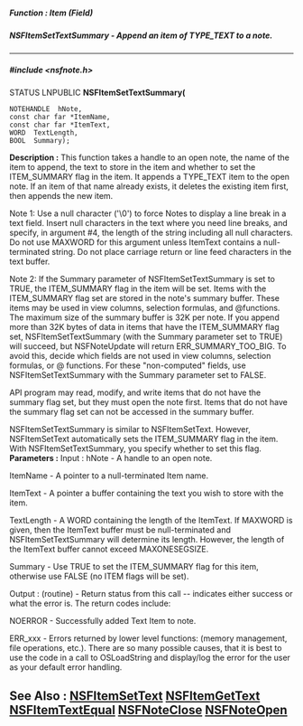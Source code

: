 ##### Function : Item (Field)
##### NSFItemSetTextSummary - Append an item of TYPE_TEXT to a note.
---
##### #include <nsfnote.h>
STATUS LNPUBLIC **NSFItemSetTextSummary(**

	NOTEHANDLE  hNote,
	const char far *ItemName,
	const char far *ItemText,
	WORD  TextLength,
	BOOL  Summary);
**Description :**
This function takes a handle to an open note, the name of the item to append, 
the text to store in the item and whether to set the ITEM_SUMMARY flag in the 
item.  It appends a TYPE_TEXT item to the open note. If an item of that name 
already exists, it deletes the existing item first, then appends the new item.

Note 1:  Use a null character ('\0') to force Notes to display a line break in 
a text field.  Insert null characters in the text where you need line breaks, 
and specify, in argument #4, the length of the string including all null 
characters. Do not use MAXWORD for this argument unless ItemText contains a 
null-terminated string. Do not place carriage return or line feed characters in 
the text buffer.  

Note 2: If the Summary parameter of NSFItemSetTextSummary is set to TRUE, the 
ITEM_SUMMARY flag in the item will be set. Items with the ITEM_SUMMARY flag set 
are stored in the note's summary buffer. These items may be used in view 
columns,  selection formulas, and @functions. The maximum size of the summary 
buffer is 32K per note. If you append more than 32K bytes of data in items that 
have the ITEM_SUMMARY flag set, NSFItemSetTextSummary (with the Summary 
parameter set to TRUE) will succeed, but NSFNoteUpdate will return 
ERR_SUMMARY_TOO_BIG. To avoid this, decide which fields are not used in view 
columns, selection formulas, or @ functions. For these "non-computed" fields, 
use NSFItemSetTextSummary with the Summary parameter set to FALSE.

API program may read, modify, and write items that do not have the summary flag 
set, but they must open the note first. Items that do not have the summary flag 
set can not be accessed in the summary buffer.

NSFItemSetTextSummary is similar to NSFItemSetText.  However, NSFItemSetText 
automatically sets the ITEM_SUMMARY flag in the item.  With 
NSFItemSetTextSummary, you specify whether to set this flag.
**Parameters :**
Input :
hNote  -  A handle to an open note.

ItemName  -  A pointer to a null-terminated Item name.

ItemText  -  A pointer a buffer containing the text you wish to store with the item.

TextLength  -  A WORD containing the length of the ItemText.  If MAXWORD is given, then the ItemText buffer must be null-terminated and NSFItemSetTextSummary will determine its length.  However, the length of the ItemText buffer cannot exceed MAXONESEGSIZE.

Summary  -  Use TRUE to set the ITEM_SUMMARY flag for this item, otherwise use FALSE (no ITEM flags will be set).

Output :
(routine)  -  Return status from this call -- indicates either success or what the error is. The return codes include:

NOERROR - Successfully added Text Item to note.

ERR_xxx - Errors returned by lower level functions: (memory management, file operations, etc.).  There are so many possible causes, that it is best to use the code in a call to OSLoadString and display/log the error for the user as your default error handling.


**See Also :**
[NSFItemSetText](D:/md_files/NSFItemSetText.md)
[NSFItemGetText](D:/md_files/NSFItemGetText.md)
[NSFItemTextEqual](D:/md_files/NSFItemTextEqual.md)
[NSFNoteClose](D:/md_files/NSFNoteClose.md)
[NSFNoteOpen](D:/md_files/NSFNoteOpen.md)
---
